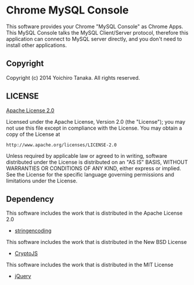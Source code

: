 Chrome MySQL Console
====================

This software provides your Chrome "MySQL Console" as Chrome Apps. This MySQL Console talks the MySQL Client/Server protocol, therefore this application can connect to MySQL server directly, and you don't need to install other applications.

Copyright
---------

Copyright (c) 2014 Yoichiro Tanaka. All rights reserved.

LICENSE
-------

[Apache License 2.0](http://www.apache.org/licenses/LICENSE-2.0)

Licensed under the Apache License, Version 2.0 (the "License");
you may not use this file except in compliance with the License.
You may obtain a copy of the License at

    http://www.apache.org/licenses/LICENSE-2.0

Unless required by applicable law or agreed to in writing, software
distributed under the License is distributed on an "AS IS" BASIS,
WITHOUT WARRANTIES OR CONDITIONS OF ANY KIND, either express or implied.
See the License for the specific language governing permissions and
limitations under the License.

Dependency
----------

This software includes the work that is distributed in the Apache License 2.0
* [stringencoding](https://code.google.com/p/stringencoding/)

This software includes the work that is distributed in the New BSD License
* [CryptoJS](https://code.google.com/p/crypto-js/)

This software includes the work that is distributed in the MIT License
* [jQuery](http://jquery.com/)
